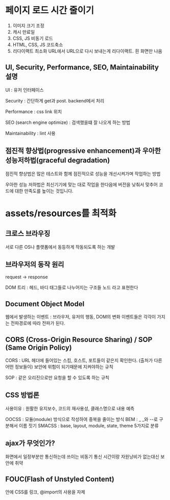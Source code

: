 # 페이지 로드 시간 줄이기
1. 이미지 크기 조정
2. 캐시 만료일
3. CSS, JS 비동기 로드
4. HTML, CSS, JS 코드축소
5. 리다이랙트 최소화
URL에서 URL으로 다시 보내는게 리다이랙트. 흰 화면만 나옴


## UI, Security, Performance, SEO, Maintainability 설명
UI : 유저 인터페이스

Security : 간단하게 get과 post. backend에서 처리

Performance : css link 위치

SEO (search engine optimize) : 검색했을떄 잘 나오게 하는 방법

Maintainability : lint 사용




## 점진적 향상법(progressive enhancement)과 우아한 성능저하법(graceful degradation)
점진적 향상법은 많은 테스트와 함께 점진적으로 성능을 개선시켜가며 작업하는 방법

우아한 성능 저하법은 최신기기에 맞는 대로 작업을 한다음에 버전을 낮춰서 맞추어 코드에 대한 만족도를 높이는 것입니다. 



# assets/resources를 최적화



## 크로스 브라우징
서로 다른 OS나 플랫폼에서 동등하게 작동되도록 하는 개발



## 브라우저의 동작 원리
request -> response

DOM 트리 : 헤드, 바디 태그들로 나누어지는 구조들
노드 라고 표현한다



## Document Object Model

웹에서 발생하는 이벤트 : 브라우저, 유저의 행동, DOM의 변화
이벤트들은 각각이 가지는 전파경로에 따라 전파가 된다.




## CORS (Cross-Origin Resource Sharing) / SOP (Same Origin Policy)

CORS : URL 헤더에 들어있는 스킴, 호스트, 포트들이 같은지 확인한다. (출처가 다른 어떤 정보들이) 
보안에 위험이 되기때문에 지켜야하는 규칙

SOP : 같은 오리진으로만 요청을 할 수 있도록 하는 규칙



## CSS 방법론

사용이유 : 원활한 유지보수, 코드의 재사용성, 클래스명으로 내용 예측

OOCSS : 모듈(module) 방식으로 작성하여 중복을 줄이는 방식
BEM :  _ _와 --로 구분해서 이름 짓기
SMACSS : base, layout, module, state, theme 5가지로 분류



## ajax가 무엇인가?
화면에서 일정부분만 통신하는데 쓰이는 비동기 통신
시간이랑 자원낭비가 없는대신 보안에 취약



## FOUC(Flash of Unstyled Content)
 <head>안에 CSS를 링크, @import의 사용을 자제

 


